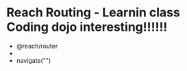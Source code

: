# Reach Routing - Learnin class Coding dojo interesting!!!!!!

- @reach/router
- <Link to =""></Link>
- navigate("")